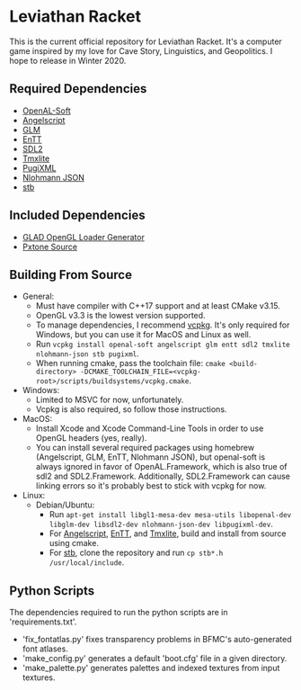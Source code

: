 # Leviathan Racket
This is the current official repository for Leviathan Racket.
It's a computer game inspired by my love for Cave Story, Linguistics, and Geopolitics.
I hope to release in Winter 2020.
## Required Dependencies
- [OpenAL-Soft](https://github.com/kcat/openal-soft)
- [Angelscript](https://github.com/codecat/angelscript-mirror)
- [GLM](https://github.com/g-truc/glm)
- [EnTT](https://github.com/skypjack/entt)
- [SDL2](https://www.libsdl.org/download-2.0.php)
- [Tmxlite](https://github.com/fallahn/tmxlite)
- [PugiXML](https://github.com/zeux/pugixml)
- [Nlohmann JSON](https://github.com/nlohmann/json)
- [stb](https://github.com/nothings/stb)
## Included Dependencies
- [GLAD OpenGL Loader Generator](https://glad.dav1d.de)
- [Pxtone Source](https://pxtone.org/developer)
## Building From Source
- General:
  - Must have compiler with C++17 support and at least CMake v3.15.
  - OpenGL v3.3 is the lowest version supported.
  - To manage dependencies, I recommend [vcpkg](https://github.com/microsoft/vcpkg). It's only required for Windows, but you can use it for MacOS and Linux as well.
  - Run `vcpkg install openal-soft angelscript glm entt sdl2 tmxlite nlohmann-json stb pugixml`.
  - When running cmake, pass the toolchain file: `cmake <build-directory> -DCMAKE_TOOLCHAIN_FILE=<vcpkg-root>/scripts/buildsystems/vcpkg.cmake`.
- Windows:
  - Limited to MSVC for now, unfortunately.
  - Vcpkg is also required, so follow those instructions.
- MacOS:
  - Install Xcode and Xcode Command-Line Tools in order to use OpenGL headers (yes, really).
  - You can install several required packages using homebrew (Angelscript, GLM, EnTT, Nlohmann JSON), but openal-soft is always ignored in favor of OpenAL.Framework, which is also true of sdl2 and SDL2.Framework. Additionally, SDL2.Framework can cause linking errors so it's probably best to stick with vcpkg for now.
- Linux:
  - Debian/Ubuntu:
    - Run `apt-get install libgl1-mesa-dev mesa-utils libopenal-dev libglm-dev libsdl2-dev nlohmann-json-dev libpugixml-dev`.
    - For [Angelscript](https://github.com/codecat/angelscript-mirror), [EnTT](https://github.com/skypjack/entt), and [Tmxlite](https://github.com/fallahn/tmxlite), build and install from source using cmake.
    - For [stb](https://github.com/nothings/stb), clone the repository and run `cp stb*.h /usr/local/include`.
## Python Scripts
The dependencies required to run the python scripts are in 'requirements.txt'.
- 'fix_fontatlas.py' fixes transparency problems in BFMC's auto-generated font atlases.
- 'make_config.py' generates a default 'boot.cfg' file in a given directory.
- 'make_palette.py' generates palettes and indexed textures from input textures.
